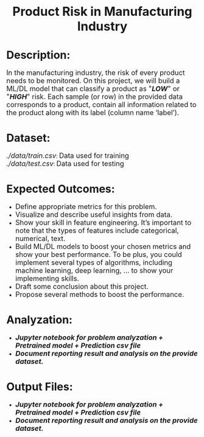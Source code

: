 <div align="center">
<h1 align="center">
    <font size="6"> Product Risk in Manufacturing Industry </font>
</h1>
</div>

# Description:
<font size="4"> In the manufacturing industry, the risk of every product needs to be monitored. On this project, we will build a ML/DL model that can classify a product as "***LOW***" or "***HIGH***" risk. Each sample (or row) in the provided data corresponds to a product, contain all information related to the product along with its label (column name ‘label’). </font>

# Dataset:

*<font size="4">./data/train.csv</font>*: <font size="4">Data used for training </font> <br />
*<font size="4">./data/test.csv</font>*: <font size="4">Data used for testing </font> <br />


# Expected Outcomes:
* <font size="4"> Define appropriate metrics for this problem. </font> <br />
* <font size="4"> Visualize and describe useful insights from data.  </font><br />
* <font size="4"> Show your skill in feature engineering. It’s important to note that the types of features include categorical, numerical, text. </font> <br />
* <font size="4"> Build ML/DL models to boost your chosen metrics and show your best performance. To be plus, you could implement several types of algorithms, including machine learning, deep learning, … to show your implementing skills. </font> <br />
* <font size="4"> Draft some conclusion about this project. </font> <br />
* <font size="4"> Propose several methods to boost the performance. </font> <br />

# Analyzation:
* <font size="4"> ***Jupyter notebook for problem analyzation + Pretrained model + Prediction csv file*** </font> <br />
* <font size="4"> ***Document reporting result and analysis on the provide dataset.*** </font> <br />





# Output Files:
* <font size="4"> ***Jupyter notebook for problem analyzation + Pretrained model + Prediction csv file*** </font> <br />
* <font size="4"> ***Document reporting result and analysis on the provide dataset.*** </font> <br />
